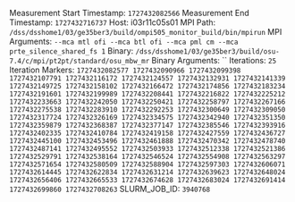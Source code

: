 Measurement Start Timestamp: `1727432082566`
Measurement End Timestamp: `1727432716737`
Host: i03r11c05s01
MPI Path: `/dss/dsshome1/03/ge35ber3/build/ompi505_monitor_build/bin/mpirun`
MPI Arguments: `--mca mtl ofi --mca btl ofi --mca pml cm --mca prte_silence_shared_fs 1`
Binary: `/dss/dsshome1/03/ge35ber3/build/osu-7.4/c/mpi/pt2pt/standard/osu_mbw_mr`
Binary Arguments: ``
Iterations: `25`
Iteration Markers: `1727432082577 1727432090966 1727432099398 1727432107791 1727432116172 1727432124557 1727432132931 1727432141339 1727432149725 1727432158102 1727432166472 1727432174856 1727432183234 1727432191601 1727432199989 1727432208441 1727432216822 1727432225212 1727432233663 1727432242050 1727432250421 1727432258797 1727432267166 1727432275538 1727432283910 1727432292253 1727432300649 1727432309050 1727432317724 1727432326169 1727432334575 1727432342940 1727432351350 1727432359879 1727432368387 1727432377147 1727432385546 1727432393916 1727432402335 1727432410784 1727432419158 1727432427559 1727432436727 1727432445100 1727432453496 1727432461888 1727432470342 1727432478740 1727432487141 1727432495552 1727432503933 1727432512338 1727432521386 1727432529791 1727432538164 1727432546524 1727432554908 1727432563297 1727432571654 1727432580509 1727432588904 1727432597303 1727432606071 1727432614445 1727432622834 1727432631214 1727432639623 1727432648024 1727432656406 1727432665533 1727432674628 1727432683024 1727432691414 1727432699860 1727432708263`
SLURM_JOB_ID: `3940768`
